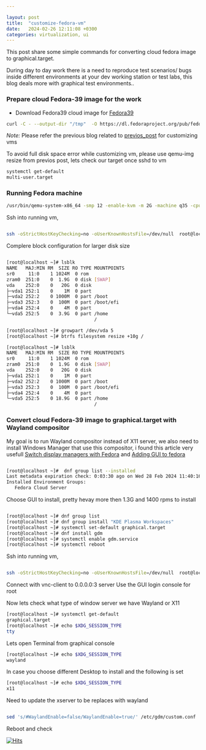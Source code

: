 ```yaml
---

layout: post
title:  "customize-fedora-vm"
date:   2024-02-26 12:11:08 +0300
categories: virtualization, ui
---
```



This post share some simple commands for converting cloud fedora image to graphical.target.

During day to day work there is a need to reproduce test scenarios/ bugs inside
different environments at your dev working station or test labs, this blog deals more with graphical test environments..

### Prepare cloud Fedora-39 image for the work

- Download Fedora39 cloud image for [Fedora39](https://dl.fedoraproject.org/pub/fedora/linux/releases/39/Cloud/x86_64/images/Fedora-Cloud-Base-39-1.5.x86_64.qcow2)

``` bash
curl -C - --output-dir "/tmp"  -O https://dl.fedoraproject.org/pub/fedora/linux/releases/39/Cloud/x86_64/images/Fedora-Cloud-Base-39-1.5.x86_64.qcow2```
```

*Note:* Please refer the previous blog related to [previos_post](https://yarboa.github.io/virtualization/2023/10/29/customize-c9s-vm.html) for customizing vms  

To avoid full disk space error while customizing vm, please use qemu-img resize from previos post, lets check our target once sshd to vm

``` bash
systemctl get-default
multi-user.target
```

### Running Fedora machine 

``` bash
/usr/bin/qemu-system-x86_64 -smp 12 -enable-kvm -m 2G -machine q35 -cpu host -vnc 0.0.0.0:3 -k en-us -device virtio-net-pci,netdev=n0,mac=FE:30:26:a6:91:2d -netdev user,id=n0,net=10.0.2.0/24,hostfwd=tcp::2224-:22 -drive file=./Fedora-Cloud-Base-39-orig-1.5.x86_64.qcow2,index=0,media=disk,format=qcow2,if=virtio,snapshot=off&
```

Ssh into running vm, 

``` bash

ssh -oStrictHostKeyChecking=no -oUserKnownHostsFile=/dev/null  root@localhost -p 2224

```

Complere block configuration for larger disk size

``` bash

[root@localhost ~]# lsblk
NAME   MAJ:MIN RM  SIZE RO TYPE MOUNTPOINTS
sr0     11:0    1 1024M  0 rom  
zram0  251:0    0  1.9G  0 disk [SWAP]
vda    252:0    0   20G  0 disk 
├─vda1 252:1    0    1M  0 part 
├─vda2 252:2    0 1000M  0 part /boot
├─vda3 252:3    0  100M  0 part /boot/efi
├─vda4 252:4    0    4M  0 part 
└─vda5 252:5    0  3.9G  0 part /home
                                /

[root@localhost ~]# growpart /dev/vda 5
[root@localhost ~]# btrfs filesystem resize +10g /

[root@localhost ~]# lsblk
NAME   MAJ:MIN RM  SIZE RO TYPE MOUNTPOINTS
sr0     11:0    1 1024M  0 rom  
zram0  251:0    0  1.9G  0 disk [SWAP]
vda    252:0    0   20G  0 disk 
├─vda1 252:1    0    1M  0 part 
├─vda2 252:2    0 1000M  0 part /boot
├─vda3 252:3    0  100M  0 part /boot/efi
├─vda4 252:4    0    4M  0 part 
└─vda5 252:5    0 18.9G  0 part /home
                                /
```



### Convert cloud Fedora-39 image to graphical.target with Wayland compositor

My goal is to run Wayland compositor instead of X11 server, we also need to install Windows Manager that use this compositor, i found this article very usefull [Switch display managers with Fedora][1] and [Adding GUI to fedora][2]  

```bash

[root@localhost ~]#  dnf group list --installed
Last metadata expiration check: 0:03:30 ago on Wed 28 Feb 2024 11:40:16 AM UTC.
Installed Environment Groups:
   Fedora Cloud Server
```


Choose GUI to install, pretty hevay more then 1.3G and 1400 rpms to install

```bash

[root@localhost ~]# dnf group list
[root@localhost ~]# dnf group install "KDE Plasma Workspaces"
[root@localhost ~]# systemctl set-default graphical.target
[root@localhost ~]# dnf install gdm
[root@localhost ~]# systemctl enable gdm.service
[root@localhost ~]# systemctl reboot

```

Ssh into running vm, 

``` bash

ssh -oStrictHostKeyChecking=no -oUserKnownHostsFile=/dev/null  root@localhost -p 2224

```

Connect with vnc-client to 0.0.0.0:3 server 
Use the GUI login console for root

Now lets check what type of window server we have Wayland or X11

``` bash
[root@localhost ~]# systemctl get-default
graphical.target  
[root@localhost ~]# echo $XDG_SESSION_TYPE
tty

```


Lets open Terminal from graphical console 

``` bash
[root@localhost ~]# echo $XDG_SESSION_TYPE
wayland
```

In case you choose different Desktop to install and the following is set
``` bash
[root@localhost ~]# echo $XDG_SESSION_TYPE
x11
```

Need to update the xserver to be replaces with wayland

``` bash

sed 's/#WaylandEnable=false/WaylandEnable=true/' /etc/gdm/custom.conf

```

Reboot and check 


[1]: https://www.if-not-true-then-false.com/2018/fedora-switch-display-manager/
[2]: https://docs.fedoraproject.org/en-US/fedora-server/usecase-gui-addon/


[![Hits](https://hits.seeyoufarm.com/api/count/incr/badge.svg?url=https%3A%2F%2Fyarboa.github.io%2Fvirtualization%2C%2Fui%2F2024%2F02%2F26%2Fcustomize-fedora-vm-ui.html&count_bg=%2379C83D&title_bg=%23555555&icon=&icon_color=%23E7E7E7&title=hits&edge_flat=false)](https://hits.seeyoufarm.com)
